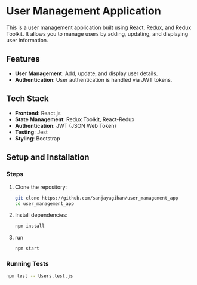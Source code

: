 # User Management Application

This is a user management application built using React, Redux, and Redux Toolkit. It allows you to manage users by adding, updating, and displaying user information. 

## Features

- **User Management**: Add, update, and display user details.
- **Authentication**: User authentication is handled via JWT tokens.

## Tech Stack

- **Frontend**: React.js
- **State Management**: Redux Toolkit, React-Redux
- **Authentication**: JWT (JSON Web Token)
- **Testing**: Jest
- **Styling**: Bootstrap

## Setup and Installation

### Steps

1. Clone the repository:

   ```bash
   git clone https://github.com/sanjayagihan/user_management_app
   cd user_management_app

2. Install dependencies:

   ```bash
   npm install
   
3. run
   ```bash
   npm start

### Running Tests

```bash
npm test -- Users.test.js
